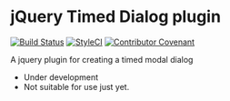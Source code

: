 # jQuery Timed Dialog plugin

[![Build Status](https://travis-ci.com/armino-dev/jquery-timed-dialog.svg?branch=master)](https://travis-ci.com/armino-dev/jquery-timed-dialog) [![StyleCI](https://github.styleci.io/repos/223728463/shield?branch=master)](https://github.styleci.io/repos/223728463) [![Contributor Covenant](https://img.shields.io/badge/Contributor%20Covenant-v2.0%20adopted-ff69b4.svg)](CODE_OF_CONDUCT.md)

A jquery plugin for creating a timed modal dialog


* Under development
* Not suitable for use just yet.
